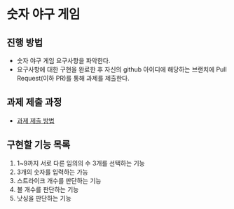 # 숫자 야구 게임
## 진행 방법
* 숫자 야구 게임 요구사항을 파악한다.
* 요구사항에 대한 구현을 완료한 후 자신의 github 아이디에 해당하는 브랜치에 Pull Request(이하 PR)를 통해 과제를 제출한다.

## 과제 제출 과정
* [과제 제출 방법](https://github.com/next-step/nextstep-docs/tree/master/precourse)

## 구현할 기능 목록
1. 1~9까지 서로 다른 임의의 수 3개를 선택하는 기능
2. 3개의 숫자를 입력하는 가능
3. 스트라이크 개수를 판단하는 기능
4. 볼 개수를 판단하는 기능
5. 낫싱을 판단하는 기능
